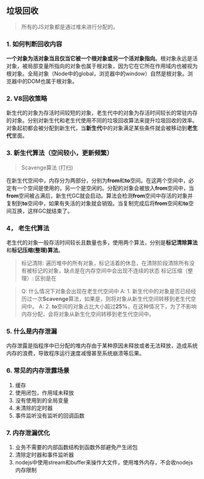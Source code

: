 ## 垃圾回收
> 所有的JS对象都是通过堆来进行分配的。

### 1. 如何判断回收内容
**一个对象为活对象当且仅当它被一个根对象或另一个活对象指向**。根对象永远是活对象，被局部变量所指向的对象也属于根对象，因为它在它所在作用域内也被视为根对象。全局对象（Node中的global，浏览器中的window）自然是根对象。浏览器中的DOM也属于根对象。

### 2. V8回收策略
新生代的对象为存活时间较短的对象，老生代中的对象为存活时间较长的常驻内存的对象。分别对新生代和老生代使用不同的垃圾回收算法来提升垃圾回收的效率。对象起初都会被分配到新生代，当**新生代**中的对象满足某些条件就会被移动到**老生代**里面。

### 3. 新生代算法（空间较小，更新频繁）
> Scavenge算法 (打扫)

在新生代空间中，内存分为两部分，分别为**from**和**to**空间。在这两个空间中，必定有一个空间是使用的，另一个是空闲的。分配的对象会被放入**from**空间中，当**from**空间被占满后，新生代GC就会启动。算法会检测**from**空间中存活的对象并复制到**to**空间中，如果有失活的对象就会销毁。当复制完成后将**from**空间和**to**空间互换，这样GC就结束了。

### 4， 老生代算法
老生代的对象一般存活时间较长且数量也多，使用两个算法，分别是**标记清除算法**和**标记压缩(整理)算法**。
> 标记清除: 遍历堆中的所有对象，标记活着的休息，在清除阶段清除所有没有被标记的对象，缺点是在内存空间中会出现不连续的状态
> 标记压缩（整理）: 区别是在

> Q: 什么情况下对象会出现在老生代空间中
> A: 1. 新生代中的对象是否已经经历过一次**Scavenge**算法，如果是，则将对象从新生代空间转移到老生代空间中。
> A: 2. **to**空间的对象占比大小超过**25%**，在这种情况下，为了不影响内存分配，会将对象从新生化空间转移到老生代空间中。

### 5. 什么是内存泄漏
内存泄露是指程序中已分配的堆内存由于某种原因未释放或者无法释放，造成系统内存的浪费，导致程序运行速度减慢甚至系统崩溃等后果。

### 6. 常见的内存泄露场景
1. 缓存
2. 使用闭包，作用域未释放
3. 没有使用到的全局变量
4. 未清除的定时器
5. 事件监听没有监听的回调函数

### 7. 内存泄漏优化
1. 业务不需要的内部函数结构到函数外部避免产生闭包
2. 清除定时器和事件监听器
3. nodejs中使用stream和buffer来操作大文件，使用堆外内存，不会收nodejs内存限制